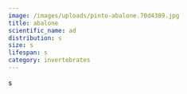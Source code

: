 ```yaml
---
image: /images/uploads/pinto-abalone.70d4389.jpg
title: abalone
scientific_name: ad
distribution: s
size: s
lifespan: s
category: invertebrates
---
```

s
